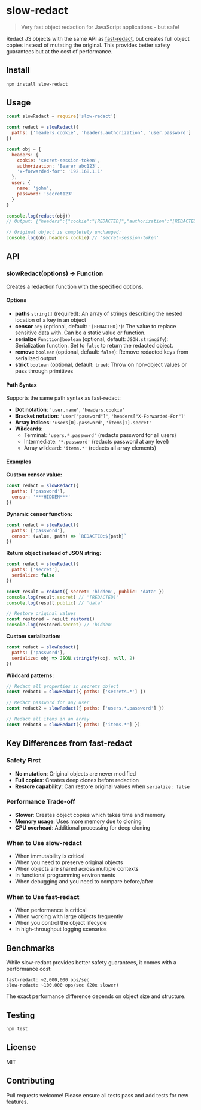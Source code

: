 # slow-redact

> Very fast object redaction for JavaScript applications - but safe!

Redact JS objects with the same API as [fast-redact](https://github.com/davidmarkclements/fast-redact), but creates full object copies instead of mutating the original. This provides better safety guarantees but at the cost of performance.

## Install

```bash
npm install slow-redact
```

## Usage

```js
const slowRedact = require('slow-redact')

const redact = slowRedact({
  paths: ['headers.cookie', 'headers.authorization', 'user.password']
})

const obj = {
  headers: {
    cookie: 'secret-session-token',
    authorization: 'Bearer abc123',
    'x-forwarded-for': '192.168.1.1'
  },
  user: {
    name: 'john',
    password: 'secret123'
  }
}

console.log(redact(obj))
// Output: {"headers":{"cookie":"[REDACTED]","authorization":"[REDACTED]","x-forwarded-for":"192.168.1.1"},"user":{"name":"john","password":"[REDACTED]"}}

// Original object is completely unchanged:
console.log(obj.headers.cookie) // 'secret-session-token'
```

## API

### slowRedact(options) → Function

Creates a redaction function with the specified options.

#### Options

- **paths** `string[]` (required): An array of strings describing the nested location of a key in an object
- **censor** `any` (optional, default: `'[REDACTED]'`): The value to replace sensitive data with. Can be a static value or function.
- **serialize** `Function|boolean` (optional, default: `JSON.stringify`): Serialization function. Set to `false` to return the redacted object.
- **remove** `boolean` (optional, default: `false`): Remove redacted keys from serialized output
- **strict** `boolean` (optional, default: `true`): Throw on non-object values or pass through primitives

#### Path Syntax

Supports the same path syntax as fast-redact:

- **Dot notation**: `'user.name'`, `'headers.cookie'`
- **Bracket notation**: `'user["password"]'`, `'headers["X-Forwarded-For"]'`
- **Array indices**: `'users[0].password'`, `'items[1].secret'`
- **Wildcards**:
  - Terminal: `'users.*.password'` (redacts password for all users)
  - Intermediate: `'*.password'` (redacts password at any level)
  - Array wildcard: `'items.*'` (redacts all array elements)

#### Examples

**Custom censor value:**
```js
const redact = slowRedact({
  paths: ['password'],
  censor: '***HIDDEN***'
})
```

**Dynamic censor function:**
```js
const redact = slowRedact({
  paths: ['password'],
  censor: (value, path) => `REDACTED:${path}`
})
```

**Return object instead of JSON string:**
```js
const redact = slowRedact({
  paths: ['secret'],
  serialize: false
})

const result = redact({ secret: 'hidden', public: 'data' })
console.log(result.secret) // '[REDACTED]'
console.log(result.public) // 'data'

// Restore original values
const restored = result.restore()
console.log(restored.secret) // 'hidden'
```

**Custom serialization:**
```js
const redact = slowRedact({
  paths: ['password'],
  serialize: obj => JSON.stringify(obj, null, 2)
})
```

**Wildcard patterns:**
```js
// Redact all properties in secrets object
const redact1 = slowRedact({ paths: ['secrets.*'] })

// Redact password for any user
const redact2 = slowRedact({ paths: ['users.*.password'] })

// Redact all items in an array
const redact3 = slowRedact({ paths: ['items.*'] })
```

## Key Differences from fast-redact

### Safety First
- **No mutation**: Original objects are never modified
- **Full copies**: Creates deep clones before redaction
- **Restore capability**: Can restore original values when `serialize: false`

### Performance Trade-off
- **Slower**: Creates object copies which takes time and memory
- **Memory usage**: Uses more memory due to cloning
- **CPU overhead**: Additional processing for deep cloning

### When to Use slow-redact
- When immutability is critical
- When you need to preserve original objects
- When objects are shared across multiple contexts
- In functional programming environments
- When debugging and you need to compare before/after

### When to Use fast-redact
- When performance is critical
- When working with large objects frequently
- When you control the object lifecycle
- In high-throughput logging scenarios

## Benchmarks

While slow-redact provides better safety guarantees, it comes with a performance cost:

```
fast-redact: ~2,000,000 ops/sec
slow-redact: ~100,000 ops/sec (20x slower)
```

The exact performance difference depends on object size and structure.

## Testing

```bash
npm test
```

## License

MIT

## Contributing

Pull requests welcome! Please ensure all tests pass and add tests for new features.